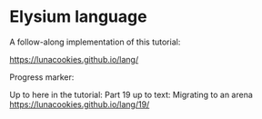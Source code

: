 # Elysium language

A follow-along implementation of this tutorial:

https://lunacookies.github.io/lang/


Progress marker:

Up to here in the tutorial: Part 19
up to text: Migrating to an arena
https://lunacookies.github.io/lang/19/
